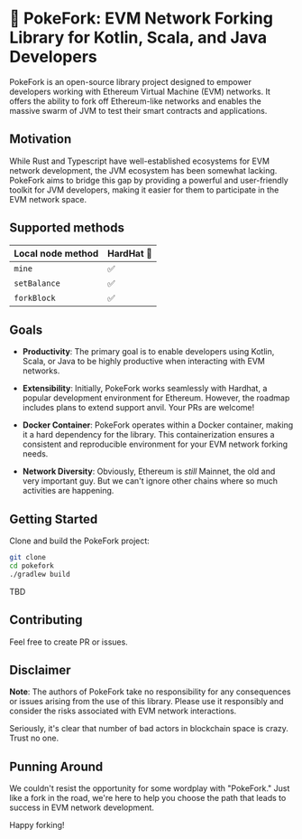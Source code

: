 # 🍴 PokeFork: EVM Network Forking Library for Kotlin, Scala, and Java Developers

PokeFork is an open-source library project designed to empower
developers working with Ethereum Virtual Machine (EVM) networks.
It offers the ability to fork off Ethereum-like networks and enables
the massive swarm of JVM to test their smart contracts and applications.

## Motivation

While Rust and Typescript have well-established ecosystems for
EVM network development, the JVM ecosystem has been somewhat lacking.
PokeFork aims to bridge this gap by providing a powerful and
user-friendly toolkit for JVM developers, making it easier for them
to participate in the EVM network space.

## Supported methods

| Local node method | HardHat 👷 |
|-------------------|------------|
| `mine`            | ✅          |
| `setBalance`      | ✅          |
| `forkBlock`       | ✅          |

## Goals

- **Productivity**: The primary goal is to enable developers using
  Kotlin, Scala, or Java to be highly productive when interacting with EVM networks.

- **Extensibility**: Initially, PokeFork works seamlessly with
  Hardhat, a popular development environment for Ethereum.
  However, the roadmap includes plans to extend support anvil. Your PRs are welcome!

- **Docker Container**: PokeFork operates within a Docker
  container, making it a hard dependency for the library.
  This containerization ensures a consistent and reproducible
  environment for your EVM network forking needs.

- **Network Diversity**: Obviously, Ethereum is _still_ Mainnet, the old and very important guy. 
  But we can't ignore other chains where so much activities are happening.

## Getting Started

Clone and build the PokeFork project:

```bash
git clone 
cd pokefork
./gradlew build
```

TBD

## Contributing

Feel free to create PR or issues.

## Disclaimer

**Note**: The authors of PokeFork take no responsibility for any
consequences or issues arising from the use of this library.
Please use it responsibly and consider the risks associated with
EVM network interactions.

Seriously, it's clear that number of bad actors in blockchain
space is crazy. Trust no one.

## Punning Around

We couldn't resist the opportunity for some wordplay with "PokeFork."
Just like a fork in the road, we're here to help you choose the
path that leads to success in EVM network development.

Happy forking!
